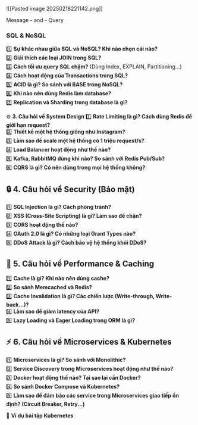 ![[Pasted image 20250218221142.png]]

Message - and - Query


### **SQL & NoSQL**

1️⃣ **Sự khác nhau giữa SQL và NoSQL? Khi nào chọn cái nào?**  
2️⃣ **Giải thích các loại JOIN trong SQL?**  
3️⃣ **Cách tối ưu query SQL chậm?** (Dùng Index, EXPLAIN, Partitioning...)  
4️⃣ **Cách hoạt động của Transactions trong SQL?**  
5️⃣ **ACID là gì? So sánh với BASE trong NoSQL?**  
6️⃣ **Khi nào nên dùng Redis làm database?**  
7️⃣ **Replication và Sharding trong database là gì?**

⚙ **3. Câu hỏi về System Design**
1️⃣ **Rate Limiting là gì? Cách dùng Redis để giới hạn request?**  
2️⃣ **Thiết kế một hệ thống giống như Instagram?**  
3️⃣ **Làm sao để scale một hệ thống có 1 triệu request/s?**  
4️⃣ **Load Balancer hoạt động như thế nào?**  
5️⃣ **Kafka, RabbitMQ dùng khi nào? So sánh với Redis Pub/Sub?**  
6️⃣ **CQRS là gì? Có nên dùng trong mọi hệ thống không?**
## 🔒 **4. Câu hỏi về Security (Bảo mật)**

1️⃣ **SQL Injection là gì? Cách phòng tránh?**  
2️⃣ **XSS (Cross-Site Scripting) là gì? Làm sao để chặn?**  
3️⃣ **CORS hoạt động thế nào?**  
4️⃣ **OAuth 2.0 là gì? Có những loại Grant Types nào?**  
5️⃣ **DDoS Attack là gì? Cách bảo vệ hệ thống khỏi DDoS?**

## 🚀 **5. Câu hỏi về Performance & Caching**

1️⃣ **Cache là gì? Khi nào nên dùng cache?**  
2️⃣ **So sánh Memcached và Redis?**  
3️⃣ **Cache Invalidation là gì? Các chiến lược (Write-through, Write-back...)?**  
4️⃣ **Làm sao để giảm latency của API?**  
5️⃣ **Lazy Loading và Eager Loading trong ORM là gì?**

## ⚡ **6. Câu hỏi về Microservices & Kubernetes**
1️⃣ **Microservices là gì? So sánh với Monolithic?**  
2️⃣ **Service Discovery trong Microservices hoạt động như thế nào?**  
3️⃣ **Docker hoạt động thế nào? Tại sao lại cần Docker?**  
4️⃣ **So sánh Docker Compose và Kubernetes?**  
5️⃣ **Làm sao để đảm bảo các service trong Microservices giao tiếp ổn định? (Circuit Breaker, Retry...)**

📌 **Ví dụ bài tập Kubernetes**